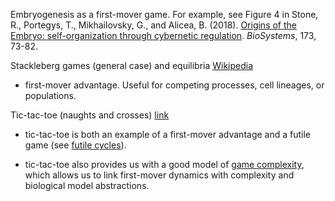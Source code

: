 Embryogenesis as a first-mover game. For example, see Figure 4 in Stone, R., Portegys, T., Mikhailovsky, G., and Alicea, B. (2018). [Origins of the Embryo: self-organization through cybernetic regulation](https://www.researchgate.net/publication/316861647_Origins_of_the_Embryo_self-organization_through_cybernetic_regulation_Preprint). _BioSystems_, 173, 73-82.

Stackleberg games (general case) and equilibria [Wikipedia](https://en.wikipedia.org/wiki/Stackelberg_competition#targetText=In%20game%20theory%20terms%2C%20the,sustaining%20of%20a%20Stackelberg%20equilibrium.)

* first-mover advantage. Useful for competing processes, cell lineages, or populations. 

Tic-tac-toe (naughts and crosses)  [link](https://en.wikipedia.org/wiki/Tic-tac-toe)  

* tic-tac-toe is both an example of a first-mover advantage and a futile game (see [futile cycles](https://github.com/Orthogonal-Research-Lab/Cybernetics-and-Systems/tree/master/Game%20Theory/Futile%20Cycle)).

* tic-tac-toe also provides us with a good model of [game complexity](https://en.wikipedia.org/wiki/Game_complexity), which allows us to link first-mover dynamics with complexity and biological model abstractions.
